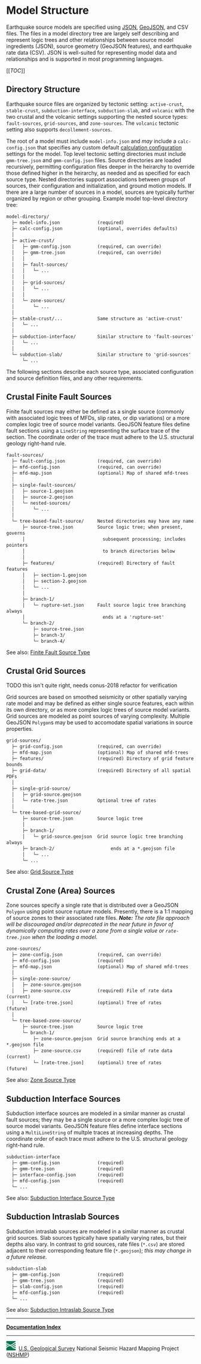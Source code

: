 # Model Structure

Earthquake source models are specified using [JSON](https://www.json.org),
[GeoJSON](https://geojson.org), and CSV files. The files in a model directory tree are largely
self describing and represent logic trees and other relationships between source model ingredients
(JSON), source geometry (GeoJSON features), and earthquake rate data (CSV). JSON is well-suited
for representing model data and relationships and is supported in most programming languages.

[[_TOC_]]

## Directory Structure

Earthquake source files are organized by tectonic setting: `active-crust`, `stable-crust`,
`subduction-interface`, `subduction-slab`, and `volcanic` with the two crustal and the volcanic
settings supporting the nested source types: `fault-sources`, `grid-sources`, and `zone-sources`.
The `volcanic` tectonic setting also supports `decollement-sources`.

The root of a model must include `model-info.json` and _may_ include a `calc-config.json` that
specifies any custom default [calculation configuration](calculation-configuration) settings
for the model. Top level tectonic setting directories must include `gmm-tree.json` and
`gmm-config.json` files. Source directories are loaded recursively, permitting configuration files
deeper in the heirarchy to override those defined higher in the heirarchy, as needed and as
specified for each source type. Nested directories support associations between groups of sources,
their configuration and initialization, and ground motion models. If there are a large number of
sources in a model, sources are typically further organized by region or other grouping. Example
model top-level directory tree:

```text
model-directory/
  ├─ model-info.json              (required)
  ├─ calc-config.json             (optional, overrides defaults)
  │
  ├─ active-crust/
  │   ├─ gmm-config.json          (required, can override)
  │   ├─ gmm-tree.json            (required, can override)
  │   │
  │   ├─ fault-sources/
  │   │   └─ ...
  │   │
  │   ├─ grid-sources/
  │   │   └─ ...
  │   │
  │   └─ zone-sources/
  │       └─ ...
  │
  ├─ stable-crust/...             Same structure as 'active-crust'
  │   └─ ...
  │
  ├─ subduction-interface/        Similar structure to 'fault-sources'
  │   └─ ...
  │
  └─ subduction-slab/             Similar structure to 'grid-sources'
      └─ ...
```

The following sections describe each source type, associated configuration and source definition
files, and any other requirements.

## Crustal Finite Fault Sources

Finite fault sources may either be defined as a single source (commonly with associated logic
trees of MFDs, slip rates, or dip variations) or a more complex logic tree of source model
variants. GeoJSON feature files define fault sections using a `LineString` representing the
surface trace of the section. The coordinate order of the trace must adhere to the U.S. structural
geology right-hand rule.

```text
fault-sources/
  ├─ fault-config.json            (required, can override)
  ├─ mfd-config.json              (required, can override)
  ├─ mfd-map.json                 (optional) Map of shared mfd-trees
  │
  ├─ single-fault-sources/
  │   ├─ source-1.geojson
  │   ├─ source-2.geojson
  │   └─ nested-sources/
  │       └─ ...
  │
  └─ tree-based-fault-source/     Nested directories may have any name
      ├─ source-tree.json         Source logic tree; when present, governs
      │                             subsequent processing; includes pointers
      │                             to branch directories below
      │
      ├─ features/                (required) Directory of fault features
      │   ├─ section-1.geojson
      │   ├─ section-2.geojson
      │   └─ ...
      │
      ├─ branch-1/
      │   └─ rupture-set.json     Fault source logic tree branching always
      │                             ends at a 'rupture-set'
      └─ branch-2/
          ├─ source-tree.json
          ├─ branch-3/
          └─ branch-4/
```

See also: [Finite Fault Source Type](source-types#finite-fault-sources)

## Crustal Grid Sources

TODO this isn't quite right, needs conus-2018 refactor for verification

Grid sources are based on smoothed seismicity or other spatially varying rate model and may be
defined as either single source features, each within its own directory, or as more complex logic
trees of source model variants. Grid sources are modeled as point sources of varying complexity.
Multiple GeoJSON `Polygon`s may be used to accomodate spatial variations in source properties.

```text
grid-sources/
  ├─ grid-config.json             (required, can override)
  ├─ mfd-map.json                 (optional) Map of shared mfd-trees
  ├─ features/                    (required) Directory of grid feature bounds
  ├─ grid-data/                   (required) Directory of all spatial PDFs
  │
  ├─ single-grid-source/
  │   ├─ grid-source.geojson
  │   └─ rate-tree.json           Optional tree of rates
  │
  └─ tree-based-grid-source/
      ├─ source-tree.json         Source logic tree
      │
      ├─ branch-1/
      │   └─ grid-source.geojson  Grid source logic tree branching always
      ├─ branch-2/                     ends at a *.geojson file
      │   └─ ...
      └─ ...
```

See also: [Grid Source Type](source-types#grid-sources)

## Crustal Zone (Area) Sources

Zone sources specify a single rate that is distributed over a GeoJSON `Polygon` using point source
rupture models. Presently, there is a 1:1 mapping of source zones to their associated rate files.
*__Note:__ The rate file approach will be discouraged and/or deprecated in the near future in favor
of dynamically computing rates over a zone from a single value or `rate-tree.json` when the loading
a model.*

```text
zone-sources/
  ├─ zone-config.json             (required, can override)
  ├─ mfd-config.json              (required)
  ├─ mfd-map.json                 (optional) Map of shared mfd-trees
  │
  ├─ single-zone-source/
  │   ├─ zone-source.geojson
  │   ├─ zone-source.csv          (required) File of rate data    (current)
  │   └─ [rate-tree.json]         (optional) Tree of rates        (future)
  │
  └─ tree-based-zone-source/
      ├─ source-tree.json         Source logic tree
      └─ branch-1/
          ├─ zone-source.geojson  Grid source branching ends at a *.geojson file
          ├─ zone-source.csv      (required) file of rate data    (current)
          └─ [rate-tree.json]     (optional) tree of rates        (future)
```

See also: [Zone Source Type](source-types#zone-sources)

## Subduction Interface Sources

Subduction interface sources are modeled in a similar manner as crustal fault sources; they may
be a single source or a more complex logic tree of source model variants. GeoJSON feature files
define interface sections using a `MultiLineString` of multple traces at increasing depths. The
coordinate order of each trace must adhere to the U.S. structural geology right-hand rule.

```text
subduction-interface
  ├─ gmm-config.json              (required)
  ├─ gmm-tree.json                (required)
  ├─ interface-config.json        (required)
  ├─ mfd-config.json              (required)
  └─ ...
```

See also: [Subduction Interface Source Type](source-types#subduction-interface-sources)

## Subduction Intraslab Sources

Subduction intraslab sources are modeled in a similar manner as crustal grid sources. Slab sources
typically have spatially varying rates, but their depths also vary. In contrast to grid sources,
rate files (`*.csv`) are stored adjacent to their corresponding feature file (`*.geojson`);
_this may change in a future release_.

```text
subduction-slab
  ├─ gmm-config.json              (required)
  ├─ gmm-tree.json                (required)
  ├─ slab-config.json             (required)
  ├─ mfd-config.json              (required)
  └─ ...
```

See also: [Subduction Intraslab Source Type](source-types#subduction-intraslab-sources)

---

[**Documentation Index**](docs/README.md)

---
![USGS logo](docs/pages/images/usgs-icon.png) &nbsp;[U.S. Geological Survey](https://www.usgs.gov)
National Seismic Hazard Mapping Project ([NSHMP](https://earthquake.usgs.gov/hazards/))
